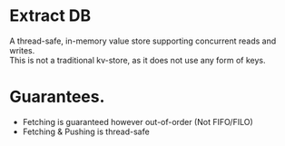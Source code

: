# Extract DB
A thread-safe, in-memory value store supporting concurrent reads and writes.<br/>
This is not a traditional kv-store, as it does not use any form of keys.

# Guarantees.
- Fetching is guaranteed however out-of-order (Not FIFO/FILO)
- Fetching & Pushing is thread-safe

[//]: # (- Removing from permanent store is possible but heavily degraded during fetch/push operations.)

[//]: # (# Usage)

[//]: # (The intended use of this database is to be a permanent read-only memory database. )

[//]: # (Once an item has been pushed you are heavily incentivized to never remove it. All item fetching is a clone of the original data)